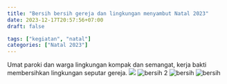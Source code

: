 ```yaml
---
title: "Bersih bersih gereja dan lingkungan menyambut Natal 2023"
date: 2023-12-17T20:57:56+07:00
draft: false

tags: ["kegiatan", "natal"]
categories: ["Natal 2023"]
---
```

Umat paroki  dan warga lingkungan kompak dan semangat,  kerja bakti membersihkan lingkungan seputar gereja.
![](/img/bersih17des231.avif)  ![bersih 2](/img/bersih17des233.avif)  ![bersih](/img/bersih17des23.avif)  ![bersih](/img/bersih17des232.avif) 


